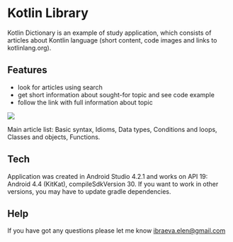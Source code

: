 # Kotlin Library

Kotlin Dictionary is an example of study application, which consists of articles about Kontlin language (short content, code images and links to kotlinlang.org).

## Features
- look for articles using search 
- get short information about sought-for topic and see code example
- follow the link with full information about topic


![](https://github.com/ElenaIbr/KotlinLibrary/blob/master/demo.gif)

Main article list: Basic syntax, Idioms, Data types, Conditions and loops, Сlasses and objects, Functions.

## Tech

Application was created in Android Studio 4.2.1 and works on API 19: Android 4.4 (KitKat), compileSdkVersion 30.
If you want to work in other versions, you may have to update gradle dependencies.

## Help

If you have got any questions please let me know ibraeva.elen@gmail.com
